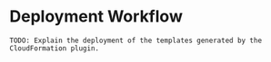 # Deployment Workflow

    TODO: Explain the deployment of the templates generated by the CloudFormation plugin.
